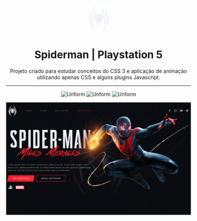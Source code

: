 
<p align="center">
  <a href="https://unform.dev">
    <img src="https://github.com/fontnelle/spiderman/blob/main/svg/logo-spiderman-git.png" height="77" width="55" alt="Unform" />
  </a>
</p>



<h1 align="center">Spiderman  | Playstation 5</h1>
<p align="center">Projeto criado para estudar conceitos do CSS 3 e aplicação de animação utilizando apenas CSS e alguns plugins Javascript.</p>

<hr>

<p align="center">
      <img src="https://img.shields.io/badge/CSS-3-blue.svg"  alt="Unform" />
      <img src="https://img.shields.io/badge/HTML-5-red.svg"  alt="Unform" />
      <img src="https://img.shields.io/badge/JAVA-SCRIPT-yellow.svg"  alt="Unform" />
  </p>

![01](https://github.com/fontnelle/spiderman/blob/main/capa.png)